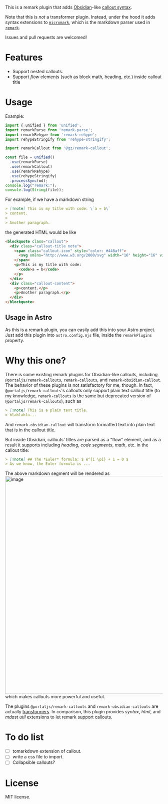 This is a remark plugin that adds [Obsidian](https://obsidian.md)-like [callout syntax](https://help.obsidian.md/Editing+and+formatting/Callouts).

Note that this is *not* a transformer plugin. Instead,
under the hood it adds syntax extensions to 
[`micromark`](https://github.com/micromark/micromark), 
which is the markdown parser used in 
[`remark`](https://github.com/remarkjs/remark/tree/main).

Issues and pull requests are welcomed!

# Features

- Support nested callouts.
- Support *flow* elements (such as block math, heading, etc.) inside callout title

# Usage

Example:
```ts
import { unified } from 'unified';
import remarkParse from 'remark-parse';
import remarkRehype from 'remark-rehype';
import rehypeStringify from 'rehype-stringify';

import remarkCallout from '@gz/remark-callout';

const file = unified()
  .use(remarkParse)
  .use(remarkCallout)
  .use(remarkRehype)
  .use(rehypeStringify)
  .processSync(md);
console.log("remark:");
console.log(String(file));
```

For example, if we have a markdown string
```markdown
> [!note] This is my title with code: \`a = b\`
> content.
> 
> Another paragraph.
```
the generated HTML would be like
```html
<blockquote class="callout">
  <div class="callout-title note">
    <span class="callout-icon" style="color: #448aff">
      <svg xmlns="http://www.w3.org/2000/svg" width="16" height="16" viewBox="0 0 24 24" fill="none" stroke="currentColor" stroke-width="2" stroke-linecap="round" stroke-linejoin="round" class="lucide-pencil"><line x1="18" y1="2" x2="22" y2="6"></line><path d="M7.5 20.5 19 9l-4-4L3.5 16.5 2 22z"></path></svg>
    </span>
    <p>This is my title with code: 
      <code>a = b</code>
    </p>
  </div>
  <div class="callout-content">
    <p>content.</p>
    <p>Another paragraph.</p>
  </div>
</blockquote>
```

## Usage in Astro

As this is a remark plugin, you can easily add this into your Astro project.
Just add this plugin into `astro.config.mjs` file, inside the `remarkPlugins` property.

# Why this one?

There is some existing remark plugins for Obsidian-like callouts, including
[`@portaljs/remark-callouts`](https://www.npmjs.com/package/@portaljs/remark-callouts),
[`remark-callouts`](https://www.npmjs.com/package/remark-callouts), and
[`remark-obsidian-callout`](https://www.npmjs.com/package/remark-obsidian-callout).
The behavior of these plugins is not satisfactory for me, though.
In fact, `@portaljs/remark-callouts`'s callouts only support plain text callout title
(to my knowledge, `remark-callouts` is the same but deprecated version of `@portaljs/remark-callouts`),
such as
```markdown
> [!note] This is a plain text title.
> blablabla...
```
And `remark-obsidian-callout` will transform formatted text into plain text that is in the callout title.

But inside Obsidian, callouts' titles are parsed as a "flow" element,
and as a result it supports including *heading*, *code segments*, *math*, etc.
in the callout title:
```markdown
> [!note] ## The *Euler* formula: $ e^{i \pi} + 1 = 0 $
> As we know, the Euler formula is ...
```
The above markdown segment will be rendered as
<img width="696" alt="image" src="https://github.com/rk-terence/gz-remark-callout/assets/28799257/7dbfd1e4-392a-4259-8e72-5fd25e2ef537">
which makes callouts more powerful and useful.

The plugins `@portaljs/remark-callouts` and `remark-obsidian-callouts` are actually 
[transformers](https://github.com/unifiedjs/unified#function-transformertree-file-next). 
In comparison, this plugin provides *syntax*, *html*, and *mdast util* extensions to let remark support callouts.

# To do list

- [ ] tomarkdown extension of callout.
- [ ] write a css file to import.
- [ ] Collapsible callouts?

# License

MIT license.
